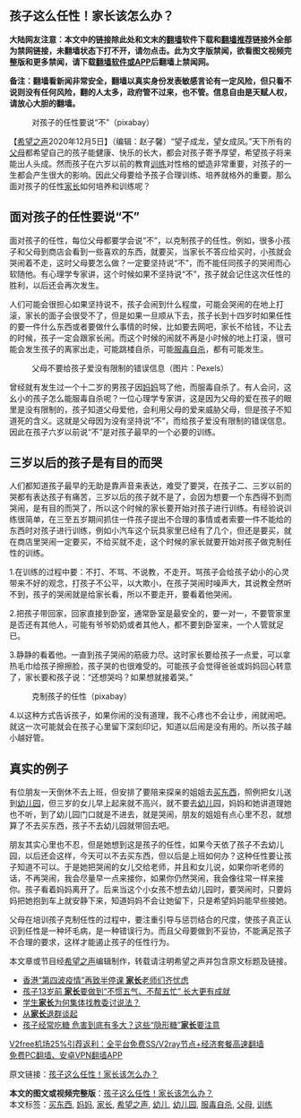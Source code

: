  <h2>孩子这么任性！家长该怎么办？</h2> <p class="notice"><b>大陆网友注意：本文中的链接除此处和文末的<a href="https://github.com/bannedbook/fanqiang" >翻墙</a>软件下载和<a href="https://github.com/killgcd/justmysocks/blob/master/README.md">翻墙推荐</a>链接外全部为禁网链接，未翻墙状态下打不开，请勿点击。此为文字版禁闻，欲看图文视频完整版和更多禁闻，请下载<a href="https://github.com/bannedbook/fanqiang">翻墙软件或APP</a>后翻墙上禁闻网。</p><p>备注：翻墙看新闻非常安全，翻墙以真实身份发表敏感言论有一定风险，但只看不说则没有任何风险，翻的人太多，政府管不过来，也不管。信息自由是天赋人权，请放心大胆的翻墙。</b></p>  <div class="entry"> <figure><figcaption>对孩子的任性要说“不”（pixabay）</figcaption></figure> <p>【<span class='wp_keywordlink_affiliate'><a href="https://www.soundofhope.org" title="希望之声" target="_blank">希望之声</a></span>2020年12月5日】（编辑：赵子馨）“望子成龙，望女成凤。”天下所有的<a href="https://www.bannedbook.org/bnews/tag/%e7%88%b6%e6%af%8d/" class="st_tag internal_tag" rel="tag" title="标签 父母 下的日志">父母</a>都希望自己的孩子能健康、快乐的长大，都会对孩子寄予厚望，希望孩子将来能出人头成。然而孩子在六岁以前的教育<a href="https://www.bannedbook.org/bnews/tag/%E8%AE%AD%E7%BB%83/" class="st_tag internal_tag" rel="tag" title="标签 训练 下的日志">训练</a>对性格的塑造非常重要，对孩子的一生都会产生很大的影响。因此父母要给予孩子合理训练、培养就格外的重要。那么面对孩子的任性<a href="https://www.bannedbook.org/bnews/tag/%E5%AE%B6%E9%95%BF/" class="st_tag internal_tag" rel="tag" title="标签 家长 下的日志">家长</a>如何培养和训练呢？</p> <h2><strong>面对孩子的任性要说“不”</strong></h2> <p>面对孩子的任性，每位父母都要学会说“不”，以克制孩子的任性。例如，很多小孩子和父母到商店会看到一些喜欢的东西，就要买，当家长不答应给买时，小孩就会哭闹着不走，这时父母要怎么做？一定要坚持说“不”，而不能任同孩子的哭闹而心软随他。有心理学专家讲，这个时候如果不坚持说“不”，孩子就会记住这次任性的胜利，以后还会再次发生。</p> <p>人们可能会很担心如果坚持说不，孩子会闹到什么程度，可能会哭闹的在地上打滚，家长的面子会很受不了，但是如果一旦顺从下去，孩子长到十四岁时如果任性的要一件什么东西或者要做什么事情的时候，比如要去网吧，家长不给钱，不让去的时候，孩子一定会跟家长闹。而这个时候的闹就不再是小时候的地上打滚，很可能会发生孩子的离家出走，可能跳楼自杀，可能<a href="https://www.bannedbook.org/bnews/tag/%E6%9C%8D%E6%AF%92%E8%87%AA%E6%9D%80/" class="st_tag internal_tag" rel="tag" title="标签 服毒自杀 下的日志">服毒自杀</a>，都有可能发生。</p>  <figure><figcaption>父母不要给孩子爱没有限制的错误信息（图片：Pexels）</figcaption></figure> <p>曾经就有发生过一个十二岁的男孩子因<a href="https://www.bannedbook.org/bnews/tag/%e5%a6%88%e5%a6%88/" class="st_tag internal_tag" rel="tag" title="标签 妈妈 下的日志">妈妈</a>骂了他，而服毒自杀了。有人会问，这幺小的孩子怎么能服毒自杀呢？一位心理学专家讲，这是因为父母的爱在孩子的眼里是没有限制的，孩子知道父母爱他，会利用父母的爱来威胁父母，但是孩子不知道死的含义。这就是父母因为没有坚持说“不”，而给孩子爱没有限制的错误信息。因此在孩子六岁以前说“不”是对孩子最早的一个必要的训练。</p> <h2><strong>三岁以后的孩子是有目的而哭</strong></h2> <p>人们都知道孩子最早的无助是靠声音来表达，难受了要哭，在孩子二、三岁以前的哭都有表达孩子有痛苦，三岁以后的孩子就不是了，会因为想要一个东西得不到而哭闹，是有目的而哭了，所以这个时候的家长要开始对孩子进行训练。有经验说训练很简单，在三至五岁期间抓住一件孩子提出不合理的事情或者索要一件不能给的东西时对孩子进行训练，例如小汽车这个玩具家里已经有了几个，但还是要买，就在商店里哭闹一定要买，不给买就不走，这个时候的家长就要开始对孩子做克制任性的训练。</p> <p>1.在训练的过程中要：不打、不骂、不说教，不走开。骂孩子会给孩子幼小的心灵带来不好的观念，打孩子不公平，以大欺小，在孩子哭闹时噪声大，其说教全然听不到，孩子的哭闹就是给家长看，所以不要走开，要看着他哭闹。</p>  <p>2.把孩子带回家，回家直接到卧室，通常卧室是最安全的，要一对一，不要管家里是否还有其他人，可能有爷爷奶奶或者其他人，都不要到卧室来，一个人管就足已。</p> <p>3.静静的看着他。一直到孩子哭闹的筋疲力尽。这时家长要给孩子一点爱，可以拿热毛巾给孩子擦擦脸，孩子哭的也很难受的。可能孩子会觉得爸爸或妈妈回心转意了，家长要和孩子说：“还想哭吗？如果想就接着哭。”</p> <figure><figcaption>克制孩子的任性（pixabay）</figcaption></figure> <p>4.以这种方式告诉孩子，如果你闹的没有道理，我不心疼也不会让步，闹就闹吧。就这一次可能就会在孩子心里留下深刻印记，知道以后闹是没有用的。所以孩子越小越好管。</p>  <h2><strong>真实的例子</strong></h2> <p>有位朋友一天倒休不去上班，但安排了要陪来探亲的姐姐去<a href="https://www.bannedbook.org/bnews/tag/%E4%B9%B0%E4%B8%9C%E8%A5%BF/" class="st_tag internal_tag" rel="tag" title="标签 买东西 下的日志">买东西</a>，照例把女儿送到<a href="https://www.bannedbook.org/bnews/tag/%e5%b9%bc%e5%84%bf%e5%9b%ad/" class="st_tag internal_tag" rel="tag" title="标签 幼儿园 下的日志">幼儿园</a>，但三岁的女儿早上起来就不高兴，就不要去<a href="https://www.bannedbook.org/bnews/tag/%E5%B9%BC%E5%84%BF/" class="st_tag internal_tag" rel="tag" title="标签 幼儿 下的日志">幼儿</a>园，妈妈和她讲道理她也不听，到了幼儿园门口就是不进去，就是哭闹，朋友的姐姐有点心里不忍，就想算了不去买东西，孩子不去幼儿园就带回去吧。</p> <p>朋友其实心里也不忍，但是她想到这是孩子的任性，如果今天依了孩子不去幼儿园，以后还会这样，今天可以不去买东西，但以后是上班如何办？这种任性要让孩子知道不可以。于是她把哭闹的女儿交给老师，并且和女儿说，如果你听老师的话，不再哭闹，我会尽量早一点来接你，如果你仍然哭闹，我会像往常一样来接你。孩子看着妈妈离开了。后来当这个小女孩不想去幼儿园时，要哭闹时，只要妈妈把她抱到车上就安静下来，知道妈妈不会让她留下，只是希望妈妈能早些接她。</p> <p>父母在培训孩子克制任性的过程中，要注重引导与惩罚结合的尺度，使孩子真正认识到任性是一种坏毛病，是一种错误行为。而且父母要做到不妥协，不能满足孩子不合理的要求，这样才能遏止孩子的任性行为。</p>  <p>本文章或节目经<a href="https://www.bannedbook.org/bnews/tag/%e5%b8%8c%e6%9c%9b%e4%b9%8b%e5%a3%b0/" class="st_tag internal_tag" rel="tag" title="标签 希望之声 下的日志">希望之声</a>编辑制作，转载请注明希望之声并包含原文标题及链接。</p> <ul class='op-related-articles' title='相关阅读'> <li><a href='https://www.bannedbook.org/bnews/baitai/20201202/1440912.html' target='_blank'>香港“第四波疫情”再致半停课 <b>家长</b>老师们齐忧虑</a></li> <li><a href='https://www.bannedbook.org/bnews/lifebaike/20201202/1440586.html' target='_blank'>孩子13岁前 <b>家长</b>要做到“不惯五气、不帮五忙” 长大更有成就</a></li> <li><a href='https://www.bannedbook.org/bnews/comments/20201202/1440545.html' target='_blank'>学生<b>家长</b>为何集体找教委讨说法？</a></li> <li><a href='https://www.bannedbook.org/bnews/bannedvideo/20201201/1440186.html' target='_blank'>从<b>家长</b>退群谈起</a></li> <li><a href='https://www.bannedbook.org/bnews/lifebaike/20201201/1439886.html' target='_blank'>孩子经常吃糖 危害到底有多大？这些“隐形糖”<b>家长</b>要注意</a></li> </ul> <p class="texttj"> <a href="https://www.bannedbook.org/forum23/topic22702.html" target="_blank">V2free机场25%引荐返利：全平台免费SS/V2ray节点+经济套餐高速翻墙</a><br/> <a href="https://github.com/bannedbook/fanqiang/wiki/%E7%A6%81%E9%97%BB%E7%BD%91%E5%AE%89%E5%8D%93%E7%BF%BB%E5%A2%99%E6%96%B0%E9%97%BBAPP" target="_blank">免费PC翻墙、安卓VPN翻墙APP</a></p><p>原文链接：<a class="src_link"  href="https://www.soundofhope.org/post/450808" target="_blank">孩子这么任性！家长该怎么办？</a></p><a name='sharetosocial'></a>       <div><b>本文的图文或视频完整版</b>：<a href='https://www.bannedbook.org/bnews/comments/20201206/1443041.html'>孩子这么任性！家长该怎么办？</a></div>  </div><!--END ENTRY--> <div class="postfooter"> <div>本文标签：<a href="https://www.bannedbook.org/bnews/tag/%E4%B9%B0%E4%B8%9C%E8%A5%BF/" rel="tag">买东西</a>, <a href="https://www.bannedbook.org/bnews/tag/%e5%a6%88%e5%a6%88/" rel="tag">妈妈</a>, <a href="https://www.bannedbook.org/bnews/tag/%E5%AE%B6%E9%95%BF/" rel="tag">家长</a>, <a href="https://www.bannedbook.org/bnews/tag/%e5%b8%8c%e6%9c%9b%e4%b9%8b%e5%a3%b0/" rel="tag">希望之声</a>, <a href="https://www.bannedbook.org/bnews/tag/%E5%B9%BC%E5%84%BF/" rel="tag">幼儿</a>, <a href="https://www.bannedbook.org/bnews/tag/%e5%b9%bc%e5%84%bf%e5%9b%ad/" rel="tag">幼儿园</a>, <a href="https://www.bannedbook.org/bnews/tag/%E6%9C%8D%E6%AF%92%E8%87%AA%E6%9D%80/" rel="tag">服毒自杀</a>, <a href="https://www.bannedbook.org/bnews/tag/%e7%88%b6%e6%af%8d/" rel="tag">父母</a>, <a href="https://www.bannedbook.org/bnews/tag/%E8%AE%AD%E7%BB%83/" rel="tag">训练</a></div>  </div><!--END POSTFOOTER--> 
